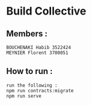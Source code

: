 # Build Collective

## Members :
```
BOUCHENAKI Habib 3522424
MEYNIER Florent 3700051
```

## How to run :
```
run the following :
npm run contracts:migrate
npm run serve
```